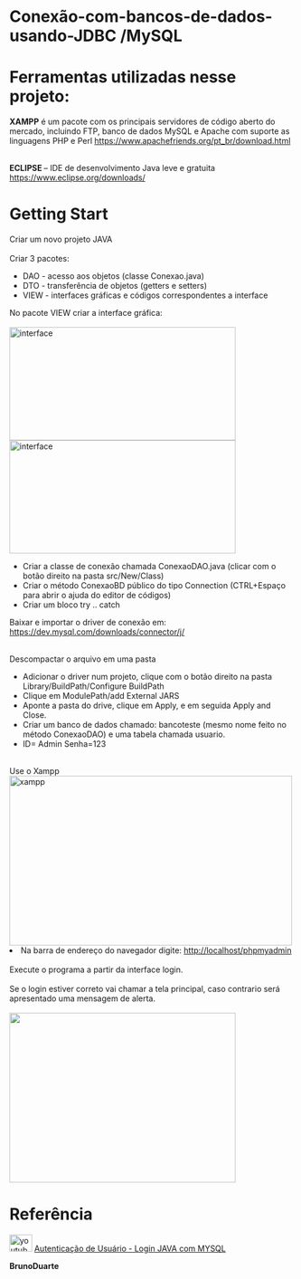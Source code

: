 # Conexão-com-bancos-de-dados-usando-JDBC /MySQL

<h1>Ferramentas utilizadas nesse projeto:</h1>
<b>XAMPP</b>  é um pacote com os principais servidores de código aberto do mercado, incluindo FTP, banco de dados MySQL e Apache com suporte as linguagens PHP e Perl
<a href="https://www.apachefriends.org/pt_br/download.html">https://www.apachefriends.org/pt_br/download.html</a><br><br>

<b> ECLIPSE </b>– IDE de desenvolvimento Java leve e gratuita
<a href="https://www.eclipse.org/downloads/">https://www.eclipse.org/downloads/</a>

<h1>Getting Start</h1>

Criar um novo projeto JAVA<br><br>
Criar 3 pacotes:
<ul><li>DAO - acesso aos objetos (classe Conexao.java)</li>
<li>DTO - transferência de objetos (getters e setters)</li>
<li>VIEW - interfaces gráficas e códigos correspondentes a interface </li></ul>
No pacote VIEW criar a interface gráfica:<br><br>
<img src="https://raw.githubusercontent.com/w3helton/Conexao-com-bancos-de-dados-usando-JDBC/main/img/interface%20login.png" alt="interface" height="200" width="400">
<img src="https://raw.githubusercontent.com/w3helton/Conexao-com-bancos-de-dados-usando-JDBC/main/img/ID%20e%20senha.PNG" alt="interface" height="200" width="400">
<ul>
    <li>Criar a classe de conexão chamada ConexaoDAO.java (clicar com o botão direito na pasta src/New/Class)</li>
    <li>Criar o método ConexaoBD público do tipo Connection (CTRL+Espaço para abrir o ajuda do editor de códigos)</li>
    <li>Criar um bloco try .. catch</li>
</ul>
Baixar e importar o driver de conexão em:
<a href="https://dev.mysql.com/downloads/connector/j/">https://dev.mysql.com/downloads/connector/j/</a><br><br>

Descompactar o arquivo em uma pasta
<ul>
    <li>Adicionar o driver num projeto, clique com o botão direito na pasta Library/BuildPath/Configure BuildPath</li>
    <li>Clique em ModulePath/add External JARS</li>
    <li>Aponte a pasta do drive, clique em Apply, e em seguida Apply and Close.</li>
    <li>Criar um banco de dados chamado: bancoteste (mesmo nome feito no método ConexaoDAO) e uma tabela chamada usuario.</li> 
    <li>ID= Admin Senha=123</li><br>
</ul>
Use o Xampp
    <img src="https://raw.githubusercontent.com/w3helton/Conexao-com-bancos-de-dados-usando-JDBC/main/img/xampp.png" alt="xampp" height="300" width="500">
    <li>Na barra de endereço do navegador digite: <a href="http://localhost/phpmyadmin">http://localhost/phpmyadmin</a></li><br>
    Execute o programa a partir da interface login.<br><br>
    Se o login estiver correto vai chamar a tela principal, caso contrario será apresentado uma mensagem de alerta.<br><br>
    <img src="https://raw.githubusercontent.com/w3helton/Conexao-com-bancos-de-dados-usando-JDBC/main/img/mensagem.PNG" height="300" width="400">

<h1>Referência</h1>
   <img src="https://raw.githubusercontent.com/w3helton/Conexao-com-bancos-de-dados-usando-JDBC/main/img/youtube.png" alt="youtube" height="30" width="40"> <a href="https://www.youtube.com/playlist?list=PLA177te8KCzejCXMA_Jd1sJU9pw-utKJ_"> Autenticação de Usuário - Login JAVA com MYSQL </a><br>
   
<strong> BrunoDuarte </strong><br>
 

</html>
